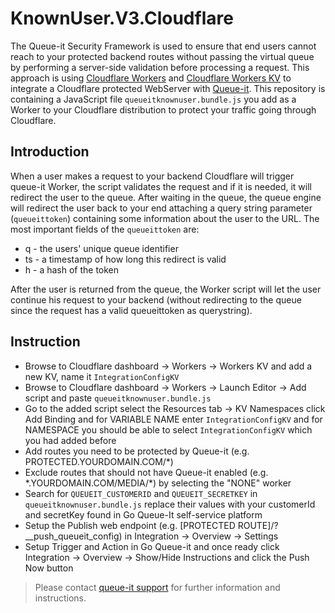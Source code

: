 # KnownUser.V3.Cloudflare
The Queue-it Security Framework is used to ensure that end users cannot reach to your protected backend routes without passing the virtual queue by performing a server-side validation before processing a request. This approach is using [Cloudflare Workers](https://developers.cloudflare.com/workers/] ) and [Cloudflare Workers KV](https://developers.cloudflare.com/workers/kv/) to integrate a Cloudflare protected WebServer with [Queue-it](https://queue-it.com/). This repository is containing a JavaScript file `queueitknownuser.bundle.js` you add as a Worker to your Cloudflare distribution to protect your traffic going through Cloudflare. 
## Introduction
When a user makes a request to your backend Cloudflare will trigger queue-it Worker, the  script validates the request and if it is needed, it will redirect the user to the queue. After waiting in the queue, the queue engine will redirect the user back to your end attaching a query string parameter (`queueittoken`) containing some information about the user to the URL.
The most important fields of the `queueittoken` are:

- q - the users' unique queue identifier
- ts - a timestamp of how long this redirect is valid
- h - a hash of the token

After the user is returned from the queue, the Worker script will let the user continue his request to your backend (without redirecting to the queue since the request has a valid queueittoken as querystring).

## Instruction
*  Browse to Cloudflare dashboard -> Workers -> Workers KV and add a new KV, name it `IntegrationConfigKV`
*  Browse to  Cloudflare dashboard -> Workers -> Launch Editor -> Add script and paste `queueitknownuser.bundle.js` 
*  Go to the added script select the Resources tab -> KV Namespaces click Add Binding and for VARIABLE NAME enter `IntegrationConfigKV` and for NAMESPACE you should be able to select `IntegrationConfigKV` which you had added before
*  Add routes you need to be protected by Queue-it (e.g. PROTECTED.YOURDOMAIN.COM/*)
*  Exclude routes that should not have Queue-it enabled (e.g. \*.YOURDOMAIN.COM/MEDIA/\*) by selecting the "NONE" worker
*  Search for `QUEUEIT_CUSTOMERID` and `QUEUEIT_SECRETKEY` in `queueitknownuser.bundle.js` replace their values with your customerId and secretKey found in Go Queue-It self-service platform 
*  Setup the Publish web endpoint (e.g. [PROTECTED ROUTE]/?__push_queueit_config)  in Integration -> Overview -> Settings 
*  Setup Trigger and Action in Go Queue-it and once ready click Integration -> Overview -> Show/Hide Instructions and click the Push Now button
>Please contact [queue-it support](https://support.queue-it.com/hc/en-us) for further information and instructions.
 

